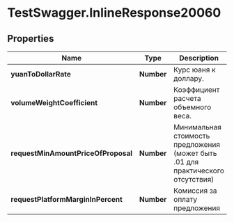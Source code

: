 # TestSwagger.InlineResponse20060

## Properties

Name | Type | Description | Notes
------------ | ------------- | ------------- | -------------
**yuanToDollarRate** | **Number** | Курс юаня к доллару. | [optional] 
**volumeWeightCoefficient** | **Number** | Коэффициент расчета объемного веса. | [optional] 
**requestMinAmountPriceOfProposal** | **Number** | Минимальная стоимость предложения (может быть .01 для практического отсутствия) | [optional] 
**requestPlatformMarginInPercent** | **Number** | Комиссия за оплату предложения | [optional] 


